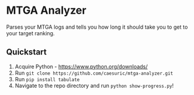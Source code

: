# MTGA Analyzer

Parses your MTGA logs and tells you how long it should take you to get to your target ranking.

## Quickstart

1. Acquire Python - https://www.python.org/downloads/
2. Run `git clone https://github.com/caesuric/mtga-analyzer.git`
3. Run `pip install tabulate`
4. Navigate to the repo directory and run `python show-progress.py`!
